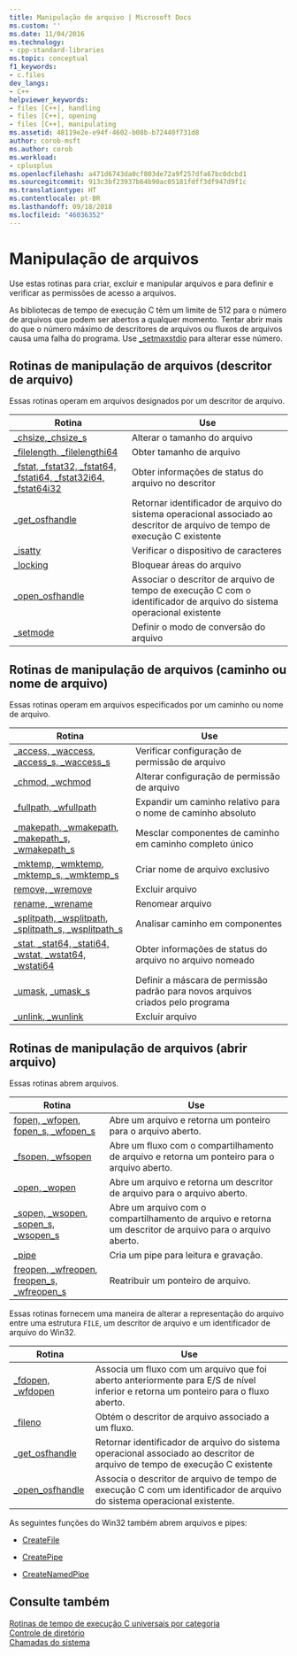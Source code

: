 ```yaml
---
title: Manipulação de arquivo | Microsoft Docs
ms.custom: ''
ms.date: 11/04/2016
ms.technology:
- cpp-standard-libraries
ms.topic: conceptual
f1_keywords:
- c.files
dev_langs:
- C++
helpviewer_keywords:
- files [C++], handling
- files [C++], opening
- files [C++], manipulating
ms.assetid: 48119e2e-e94f-4602-b08b-b72440f731d8
author: corob-msft
ms.author: corob
ms.workload:
- cplusplus
ms.openlocfilehash: a471d6743da0cf803de72a9f257dfa67bc0dcbd1
ms.sourcegitcommit: 913c3bf23937b64b90ac05181fdff3df947d9f1c
ms.translationtype: HT
ms.contentlocale: pt-BR
ms.lasthandoff: 09/18/2018
ms.locfileid: "46036352"
---
```

# <a name="file-handling"></a>Manipulação de arquivos

Use estas rotinas para criar, excluir e manipular arquivos e para definir e verificar as permissões de acesso a arquivos.

As bibliotecas de tempo de execução C têm um limite de 512 para o número de arquivos que podem ser abertos a qualquer momento. Tentar abrir mais do que o número máximo de descritores de arquivos ou fluxos de arquivos causa uma falha do programa. Use [_setmaxstdio](../c-runtime-library/reference/setmaxstdio.md) para alterar esse número.

## <a name="file-handling-routines-file-descriptor"></a>Rotinas de manipulação de arquivos (descritor de arquivo)

Essas rotinas operam em arquivos designados por um descritor de arquivo.

|Rotina|Use|
|-------------|---------|
|[_chsize](../c-runtime-library/reference/chsize.md),[_chsize_s](../c-runtime-library/reference/chsize-s.md)|Alterar o tamanho do arquivo|
|[_filelength, _filelengthi64](../c-runtime-library/reference/filelength-filelengthi64.md)|Obter tamanho de arquivo|
|[_fstat, _fstat32, _fstat64, _fstati64, _fstat32i64, _fstat64i32](../c-runtime-library/reference/fstat-fstat32-fstat64-fstati64-fstat32i64-fstat64i32.md)|Obter informações de status do arquivo no descritor|
|[_get_osfhandle](../c-runtime-library/reference/get-osfhandle.md)|Retornar identificador de arquivo do sistema operacional associado ao descritor de arquivo de tempo de execução C existente|
|[_isatty](../c-runtime-library/reference/isatty.md)|Verificar o dispositivo de caracteres|
|[_locking](../c-runtime-library/reference/locking.md)|Bloquear áreas do arquivo|
|[_open_osfhandle](../c-runtime-library/reference/open-osfhandle.md)|Associar o descritor de arquivo de tempo de execução C com o identificador de arquivo do sistema operacional existente|
|[_setmode](../c-runtime-library/reference/setmode.md)|Definir o modo de conversão do arquivo|

## <a name="file-handling-routines-path-or-filename"></a>Rotinas de manipulação de arquivos (caminho ou nome de arquivo)

Essas rotinas operam em arquivos especificados por um caminho ou nome de arquivo.

|Rotina|Use|
|-------------|---------|
|[_access, _waccess](../c-runtime-library/reference/access-waccess.md), [_access_s, _waccess_s](../c-runtime-library/reference/access-s-waccess-s.md)|Verificar configuração de permissão de arquivo|
|[_chmod, _wchmod](../c-runtime-library/reference/chmod-wchmod.md)|Alterar configuração de permissão de arquivo|
|[_fullpath, _wfullpath](../c-runtime-library/reference/fullpath-wfullpath.md)|Expandir um caminho relativo para o nome de caminho absoluto|
|[_makepath, _wmakepath](../c-runtime-library/reference/makepath-wmakepath.md), [_makepath_s, _wmakepath_s](../c-runtime-library/reference/makepath-s-wmakepath-s.md)|Mesclar componentes de caminho em caminho completo único|
|[_mktemp, _wmktemp](../c-runtime-library/reference/mktemp-wmktemp.md), [_mktemp_s, _wmktemp_s](../c-runtime-library/reference/mktemp-s-wmktemp-s.md)|Criar nome de arquivo exclusivo|
|[remove, _wremove](../c-runtime-library/reference/remove-wremove.md)|Excluir arquivo|
|[rename, _wrename](../c-runtime-library/reference/rename-wrename.md)|Renomear arquivo|
|[_splitpath, _wsplitpath](../c-runtime-library/reference/splitpath-wsplitpath.md), [_splitpath_s, _wsplitpath_s](../c-runtime-library/reference/splitpath-s-wsplitpath-s.md)|Analisar caminho em componentes|
|[_stat, _stat64, _stati64, _wstat, _wstat64, _wstati64](../c-runtime-library/reference/stat-functions.md)|Obter informações de status do arquivo no arquivo nomeado|
|[_umask](../c-runtime-library/reference/umask.md), [_umask_s](../c-runtime-library/reference/umask-s.md)|Definir a máscara de permissão padrão para novos arquivos criados pelo programa|
|[_unlink, _wunlink](../c-runtime-library/reference/unlink-wunlink.md)|Excluir arquivo|

## <a name="file-handling-routines-open-file"></a>Rotinas de manipulação de arquivos (abrir arquivo)

Essas rotinas abrem arquivos.

|Rotina|Use|
|-------------|---------|
|[fopen, _wfopen](../c-runtime-library/reference/fopen-wfopen.md), [fopen_s, _wfopen_s](../c-runtime-library/reference/fopen-s-wfopen-s.md)|Abre um arquivo e retorna um ponteiro para o arquivo aberto.|
|[_fsopen, _wfsopen](../c-runtime-library/reference/fsopen-wfsopen.md)|Abre um fluxo com o compartilhamento de arquivo e retorna um ponteiro para o arquivo aberto.|
|[_open, _wopen](../c-runtime-library/reference/open-wopen.md)|Abre um arquivo e retorna um descritor de arquivo para o arquivo aberto.|
|[_sopen, _wsopen](../c-runtime-library/reference/sopen-wsopen.md), [_sopen_s, _wsopen_s](../c-runtime-library/reference/sopen-s-wsopen-s.md)|Abre um arquivo com o compartilhamento de arquivo e retorna um descritor de arquivo para o arquivo aberto.|
|[_pipe](../c-runtime-library/reference/pipe.md)|Cria um pipe para leitura e gravação.|
|[freopen, _wfreopen](../c-runtime-library/reference/freopen-wfreopen.md), [freopen_s, _wfreopen_s](../c-runtime-library/reference/freopen-s-wfreopen-s.md)|Reatribuir um ponteiro de arquivo.|

Essas rotinas fornecem uma maneira de alterar a representação do arquivo entre uma estrutura `FILE`, um descritor de arquivo e um identificador de arquivo do Win32.

|Rotina|Use|
|-------------|---------|
|[_fdopen, _wfdopen](../c-runtime-library/reference/fdopen-wfdopen.md)|Associa um fluxo com um arquivo que foi aberto anteriormente para E/S de nível inferior e retorna um ponteiro para o fluxo aberto.|
|[_fileno](../c-runtime-library/reference/fileno.md)|Obtém o descritor de arquivo associado a um fluxo.|
|[_get_osfhandle](../c-runtime-library/reference/get-osfhandle.md)|Retornar identificador de arquivo do sistema operacional associado ao descritor de arquivo de tempo de execução C existente|
|[_open_osfhandle](../c-runtime-library/reference/open-osfhandle.md)|Associa o descritor de arquivo de tempo de execução C com um identificador de arquivo do sistema operacional existente.|

As seguintes funções do Win32 também abrem arquivos e pipes:

- [CreateFile](/windows/desktop/api/fileapi/nf-fileapi-createfilea)

- [CreatePipe](https://msdn.microsoft.com/library/windows/desktop/aa365152.aspx)

- [CreateNamedPipe](/windows/desktop/api/winbase/nf-winbase-createnamedpipea)

## <a name="see-also"></a>Consulte também

[Rotinas de tempo de execução C universais por categoria](../c-runtime-library/run-time-routines-by-category.md)<br/>
[Controle de diretório](../c-runtime-library/directory-control.md)<br/>
[Chamadas do sistema](../c-runtime-library/system-calls.md)<br/>
